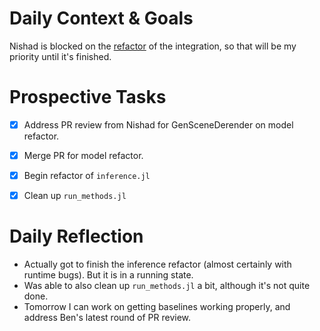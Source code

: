 # Daily Context & Goals

Nishad is blocked on the [refactor](RefactorDerenderingUsingGenSceneGraphs.md) of the integration, so that will be my priority
until it's finished.


# Prospective Tasks

* [X] Address PR review from Nishad for GenSceneDerender on model refactor.
* [X] Merge PR for model refactor.
* [X] Begin refactor of `inference.jl`
* [X] Clean up `run_methods.jl`


# Daily Reflection

* Actually got to finish the inference refactor (almost certainly with runtime
  bugs). But it is in a running state.
* Was able to also clean up `run_methods.jl` a bit, although it's not quite
  done.
* Tomorrow I can work on getting baselines working properly, and address Ben's
  latest round of PR review.
